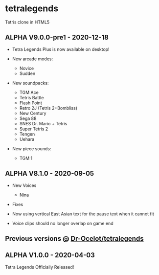 # tetralegends
Tetris clone in HTML5

## ALPHA V9.0.0-pre1 - 2020-12-18

* Tetra Legends Plus is now available on desktop!

* New arcade modes:
  * Novice
  * Sudden

* New soundpacks:
  * TGM Ace
  * Tetris Battle
  * Flash Point
  * Retro 2J (Tetris 2+Bombliss)
  * New Century
  * Sega 88
  * SNES Dr. Mario + Tetris
  * Super Tetris 2
  * Tengen
  * Uehara

* New piece sounds:
  * TGM 1

## ALPHA V8.1.0 - 2020-09-05

* New Voices

  * Nina

* Fixes

* Now using vertical East Asian text for the pause text when it cannot fit

* Voice clips should no longer overlap on game end

## Previous versions @ [Dr-Ocelot/tetralegends](https://github.com/Dr-Ocelot/tetralegends)

## ALPHA V1.0.0 - 2020-04-03

Tetra Legends Officially Released!
